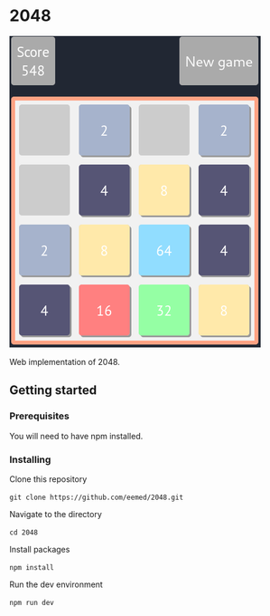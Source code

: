 # 2048

![Screenshot](screenshots/screenshot.png)

Web implementation of 2048.

## Getting started

### Prerequisites

You will need to have npm installed.

### Installing

Clone this repository

```git clone https://github.com/eemed/2048.git```

Navigate to the directory

```cd 2048```

Install packages

```npm install```

Run the dev environment

```npm run dev```

